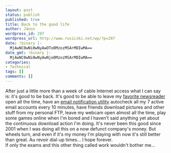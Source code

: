 ```yaml
---
layout: post
status: publish
published: true
title: Back to the good life
author: János
wordpress_id: 297
wordpress_url: http://www.rusiczki.net/wp/?p=297
date: !binary |-
  MjAwNC0wNi0wNyAwOTo0MzozMSArMDIwMA==
date_gmt: !binary |-
  MjAwNC0wNi0wNyAwNjo0MzozMSArMDIwMA==
categories:
- Technical
tags: []
comments: []
---
```

<p>After just a little more than a week of cable Internet access what I can say is: it's good to be back. It's good to be able to leave my <a href="http://www.sharpreader.net/" title="Sharpreader">favorite newsreader</a> open all the time, have an <a href="http://www.poptray.org" title="PopTray - It's incredible!">email notification utility</a> autocheck all my 7 active email accounts every 10 minutes, have friends download pictures and other stuff from my personal FTP, leave my webcam open almost all the time, play some games online when I'm bored and I haven't said anything yet about the continuous download action I'm doing. It's never been this good since 2001 when I was doing all this on a now defunct company's money. But wheels turn, and even if it's my money I'm playing with now it's still better than great. Au revoir dial-up times... I hope forever.<br />
If only the exams and this other thing called work wouldn't bother me...</p>

